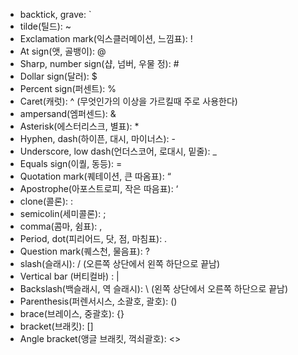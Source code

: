 * backtick, grave: `
* tilde(틸드): ~
* Exclamation mark(익스클러메이션, 느낌표): !
* At sign(앳, 골뱅이): @
* Sharp, number sign(샵, 넘버, 우물 정): # 
* Dollar sign(달러): $
* Percent sign(퍼센트): %
* Caret(캐럿): ^ (무엇인가의 이상을 가르킬때 주로 사용한다)
* ampersand(엠퍼센드): &
* Asterisk(에스터리스크, 별표): *
* Hyphen, dash(하이픈, 대시, 마이너스): -
* Underscore, low dash(언더스코어, 로대시, 밑줄): _
* Equals sign(이퀄, 동등): =
* Quotation mark(퀘테이션, 큰 따옴표): “
* Apostrophe(아포스트로피, 작은 따음표): ‘
* clone(콜론): :
* semicolin(세미콜론): ;
* comma(콤마, 쉼표): ,
* Period, dot(피리어드, 닷, 점, 마침표): .
* Question mark(퀘스천, 물음표): ?
* slash(슬래시): / (오른쪽 상단에서 왼쪽 하단으로 끝남)
* Vertical bar (버티컬바) : |
* Backslash(백슬래시, 역 슬래시): \ (왼쪽 상단에서 오른쪽 하단으로 끝남)
* Parenthesis(퍼렌서시스, 소괄호, 괄호): ()
* brace(브레이스, 중괄호): {}
* bracket(브래킷): []
* Angle bracket(앵글 브래킷, 꺽쇠괄호): <>
